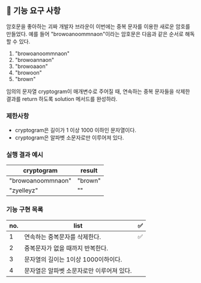 ## 🚀 기능 요구 사항

암호문을 좋아하는 괴짜 개발자 브라운이 이번에는 중복 문자를 이용한 새로운 암호를 만들었다. 예를 들어 "browoanoommnaon"이라는 암호문은 다음과 같은 순서로 해독할 수 있다.

1. "browoanoommnaon"
2. "browoannaon"
3. "browoaaon"
4. "browoon"
5. "brown"

임의의 문자열 cryptogram이 매개변수로 주어질 때, 연속하는 중복 문자들을 삭제한 결과를 return 하도록 solution 메서드를 완성하라.

### 제한사항

- cryptogram은 길이가 1 이상 1000 이하인 문자열이다.
- cryptogram은 알파벳 소문자로만 이루어져 있다.

### 실행 결과 예시

| cryptogram        | result  |
| ----------------- | ------- |
| "browoanoommnaon" | "brown" |
| "zyelleyz"        | ""      |

### 기능 구현 목록

| no. | list                                      | ✅  |
| --- | ----------------------------------------- | --- |
| 1   | 연속하는 중복문자를 삭제한다.             | ✅  |
| 2   | 중복문자가 없을 때까지 반복한다.          |     |
| 3   | 문자열의 길이는 1이상 1000이하이다.       |     |
| 4   | 문자열은 알파벳 소문자로만 이루어져 있다. |     |
